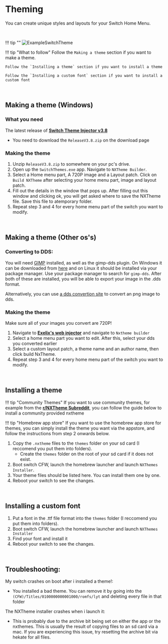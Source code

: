 # Theming

You can create unique styles and layouts for your Switch Home Menu.

&nbsp;

!!! tip ""
	![ExampleSwitchTheme](../extras/img/switch_theming.jpg)

!!! tip "What to follow"
	Follow the `Making a theme` section if you want to make a theme.

	Follow the `Installing a theme` section if you want to install a theme

	Follow the `Installing a custom font` section if you want to install a custom font
	
&nbsp;

## Making a theme (Windows)

### What you need

The latest release of **[Switch Theme Injector v3.8](https://github.com/exelix11/SwitchThemeInjector/releases)**

- You need to download the `ReleaseV3.8.zip` on the download page

### Making the theme

1. Unzip `ReleaseV3.8.zip` to somewhere on your pc's drive.
2. Open up the `SwitchThemes.exe` app. Navigate to `NXTheme Builder`.
3. Select a Home menu part, A 720P image and a Layout patch. Click on `Build NXTheme` after selecting your home menu part, image and layout patch.
4. Fill out the details in the window that pops up. After filling out this window and clicking ok, you will get asked where to save the NXTheme file. Save this file to atemporary folder.
5. Repeat step 3 and 4 for every home menu part of the switch you want to modify.

&nbsp;

## Making a theme (Other os's)

###	Converting to DDS:

You will need [GIMP](https://www.gimp.org/) installed, as well as the gimp-dds plugin. On Windows it can be downloaded from [here](https://code.google.com/archive/p/gimp-dds/downloads) and on Linux it should be installed via your package manager. Use your package manager to search for `gimp-dds`. After both of these are installed, you will be able to export your image in the .dds format.

Alternatively, you can use [a dds convertion site](https://www.aconvert.com/image/png-to-dds/) to convert an png image to dds.

### Making the theme

Make sure all of your images you convert are 720P!

1. Navigate to **[Exelix's web injector](https://exelix11.github.io/SwitchThemeInjector/)** and navigate to `Nxtheme builder`
2. Select a home menu part you want to edit. After this, select your dds you converted earlier
3. Select a custom layout patch, a theme name and an author name, then click build NxTheme.
4. Repeat step 3 and 4 for every home menu part of the switch you want to modify.
	
&nbsp;

## Installing a theme

!!! tip "Community Themes"
	If you want to use community themes, for example from the **[r/NXTheme Subreddit](https://www.reddit.com/r/NXThemes/)**, you can follow the guide below to install a community provided nxtheme

!!! tip "Homebrew app store"
	If you want to use the homebrew app store for themes, you can simply install the theme you want via the appstore, and follow the instructions from step 2 onwards below.

1. Copy the `.nxtheme` files to the `themes` folder on your sd card (I reccomend you put them into folders).
	- Create the `themes` folder on the root of your sd card if it does not exist.
&nbsp;
2. Boot switch CFW, launch the homebrew launcher and launch `NXThemes Installer`.
3. Your theme files should be listed here. You can install them one by one.
4. Reboot your switch to see the changes.
	
&nbsp;

## Installing a custom font

1. Put a font in the .ttf file format into the `themes` folder (I reccomend you put them into folders).
2. Boot switch CFW, launch the homebrew launcher and launch `NXThemes Installer`
3. Find your font and install it
4. Reboot your switch to see the changes.


&nbsp;

## Troubleshooting:
My switch crashes on boot after i installed a theme!:

- You installed a bad theme. You can remove it by going into the `(CFW)/Titles/0100000000001000/romfs/lyt` and deleting every file in that folder
	
The NXTheme installer crashes when i launch it:
	
- This is probably due to the archive bit being set on either the app or the nxthemes. This is usually the result of copying files to an sd card via a mac. If you are experiencing this issue, try resetting the archive bit via hekate for all files.